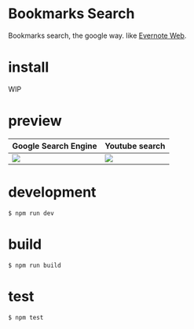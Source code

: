 # Bookmarks Search

Bookmarks search, the google way. like [Evernote Web](http://i.imgur.com/IeaQO08.jpg).

# install

WIP

# preview

Google Search Engine | Youtube search
--- | ---
![](http://i.imgur.com/3vtk3V1.jpg) | ![](http://i.imgur.com/zKYnF3b.jpg)

# development

```shell
$ npm run dev
```

# build

```shell
$ npm run build
```

# test

```shell
$ npm test
```
